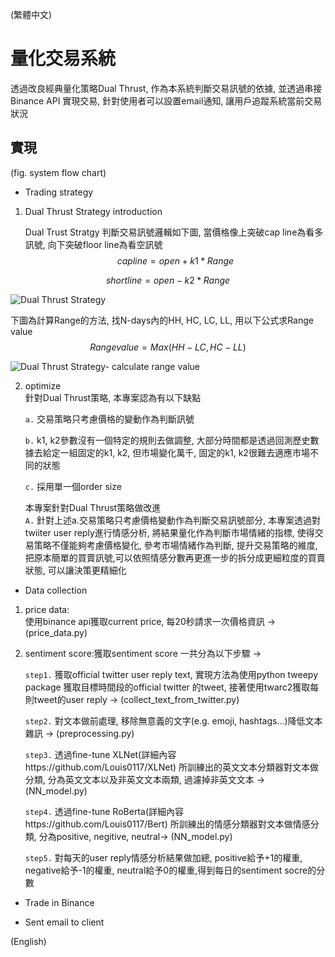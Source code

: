 (繁體中文)  
# 量化交易系統
透過改良經典量化策略Dual Thrust, 作為本系統判斷交易訊號的依據,  並透過串接Binance API  實現交易, 針對使用者可以設置email通知, 讓用戶追蹤系統當前交易狀況   

## 實現  
(fig. system flow chart)  

* Trading strategy
1. Dual Thrust Strategy introduction  
 
    Dual Trust Stratgy 判斷交易訊號邏輯如下圖, 當價格像上突破cap line為看多訊號, 向下突破floor line為看空訊號 
$$cap line = open+k1*Range$$   

$$short line = open-k2*Range$$ 


![Dual Thrust Strategy](https://cdn.quantconnect.com/tutorials/i/Tutorial05-dual-thrust-trading.png)

下圖為計算Range的方法, 找N-days內的HH, HC, LC, LL, 用以下公式求Range value $$Range value = Max(HH-LC, HC-LL)$$

![Dual Thrust Strategy- calculate range value](https://cdn.quantconnect.com/tutorials/i/Tutorial05-dual-thrust-price-range.png)


2. optimize  
針對Dual Thrust策略, 本專案認為有以下缺點  
 
    `a.` 交易策略只考慮價格的變動作為判斷訊號  

    `b.` k1, k2參數沒有一個特定的規則去做調整, 大部分時間都是透過回測歷史數據去給定一組固定的k1, k2, 但市場變化萬千, 固定的k1, k2很難去適應市場不同的狀態   

    `c.` 採用單一個order size  

    本專案針對Dual Thrust策略做改進  
        `A.` 針對上述a.交易策略只考慮價格變動作為判斷交易訊號部分, 本專案透過對twiiter user reply進行情感分析, 將結果量化作為判斷市場情緒的指標, 使得交易策略不僅能夠考慮價格變化, 參考市場情緒作為判斷, 提升交易策略的維度, 把原本簡單的買賣訊號,可以依照情感分數再更進一步的拆分成更細粒度的買賣狀態, 可以讓決策更精細化
       
    
        


* Data collection
1. price data:  
    使用binance api獲取current price, 每20秒請求一次價格資訊 -> (price_data.py)  
      
2. sentiment score:獲取sentiment score 一共分為以下步驟 ->   

    `step1.` 獲取official twitter user reply text, 實現方法為使用python tweepy package 獲取目標時間段的official twitter 的tweet, 接著使用twarc2獲取每則tweet的user reply -> (collect_text_from_twitter.py)  
    
    `step2.` 對文本做前處理, 移除無意義的文字(e.g. emoji, hashtags...)降低文本雜訊 -> (preprocessing.py)  
       
    `step3.` 透過fine-tune XLNet(詳細內容https://github.com/Louis0117/XLNet) 所訓練出的英文文本分類器對文本做分類, 分為英文文本以及非英文文本兩類, 過濾掉非英文文本 -> (NN_model.py)  
    
    `step4.` 透過fine-tune RoBerta(詳細內容https://github.com/Louis0117/Bert) 所訓練出的情感分類器對文本做情感分類, 分為positive, negitive, neutral-> (NN_model.py)  
    
    `step5.` 對每天的user reply情感分析結果做加總, positive給予+1的權重, negative給予-1的權重, neutral給予0的權重,得到每日的sentiment socre的分數 
  
* Trade in Binance  

* Sent email to client  

    
(English)
